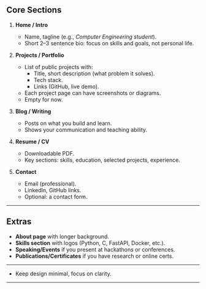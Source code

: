 ## Core Sections

1. **Home / Intro**

    * Name, tagline (e.g., *Computer Engineering student*).
    * Short 2–3 sentence bio: focus on skills and goals, not personal life.

2. **Projects / Portfolio**

    * List of public projects with:
      * Title, short description (what problem it solves).
      * Tech stack.
      * Links (GitHub, live demo).
    * Each project page can have screenshots or diagrams.
    * Empty for now.

3. **Blog / Writing**

    * Posts on what you build and learn.
    * Shows your communication and teaching ability.

4. **Resume / CV**

    * Downloadable PDF.
    * Key sections: skills, education, selected projects, experience.

5. **Contact**

    * Email (professional).
    * LinkedIn, GitHub links.
    * Optional: a contact form.

---

## Extras

* **About page** with longer background.
* **Skills section** with logos (Python, C, FastAPI, Docker, etc.).
* **Speaking/Events** if you present at hackathons or conferences.
* **Publications/Certificates** if you have research or online certs.

---

* Keep design minimal, focus on clarity.

---
